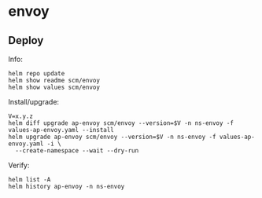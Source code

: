 envoy
=====

Deploy
------
Info:

    helm repo update
    helm show readme scm/envoy
    helm show values scm/envoy

Install/upgrade:

    V=x.y.z
    helm diff upgrade ap-envoy scm/envoy --version=$V -n ns-envoy -f values-ap-envoy.yaml --install
    helm upgrade ap-envoy scm/envoy --version=$V -n ns-envoy -f values-ap-envoy.yaml -i \
      --create-namespace --wait --dry-run

Verify:

    helm list -A
    helm history ap-envoy -n ns-envoy
